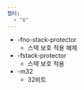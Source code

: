 ```yaml
---
챕터:
  - "6"
---
```

- -fno-stack-protector
    - 스택 보호 적용 해제
- -fstack-protector
    - 스택 보호 적용
- -m32
    - 32비트